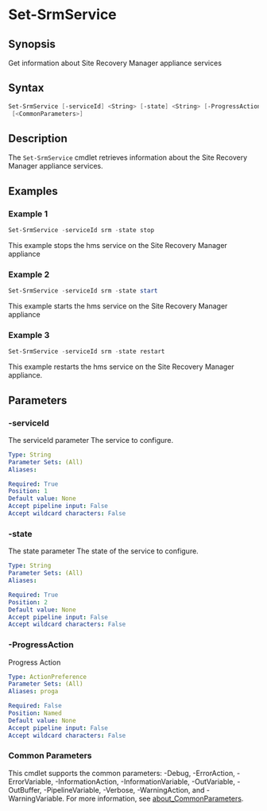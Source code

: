 # Set-SrmService

## Synopsis

Get information about Site Recovery Manager appliance services

## Syntax

```powershell
Set-SrmService [-serviceId] <String> [-state] <String> [-ProgressAction <ActionPreference>]
 [<CommonParameters>]
```

## Description

The `Set-SrmService` cmdlet retrieves information about the Site Recovery Manager appliance services.

## Examples

### Example 1

```powershell
Set-SrmService -serviceId srm -state stop
```

This example stops the hms service on the Site Recovery Manager appliance

### Example 2

```powershell
Set-SrmService -serviceId srm -state start
```

This example starts the hms service on the Site Recovery Manager appliance

### Example 3

```powershell
Set-SrmService -serviceId srm -state restart
```

This example restarts the hms service on the Site Recovery Manager appliance.

## Parameters

### -serviceId

The serviceId parameter The service to configure.

```yaml
Type: String
Parameter Sets: (All)
Aliases:

Required: True
Position: 1
Default value: None
Accept pipeline input: False
Accept wildcard characters: False
```

### -state

The state parameter The state of the service to configure.

```yaml
Type: String
Parameter Sets: (All)
Aliases:

Required: True
Position: 2
Default value: None
Accept pipeline input: False
Accept wildcard characters: False
```

### -ProgressAction

Progress Action

```yaml
Type: ActionPreference
Parameter Sets: (All)
Aliases: proga

Required: False
Position: Named
Default value: None
Accept pipeline input: False
Accept wildcard characters: False
```

### Common Parameters

This cmdlet supports the common parameters: -Debug, -ErrorAction, -ErrorVariable, -InformationAction, -InformationVariable, -OutVariable, -OutBuffer, -PipelineVariable, -Verbose, -WarningAction, and -WarningVariable. For more information, see [about_CommonParameters](http://go.microsoft.com/fwlink/?LinkID=113216).
